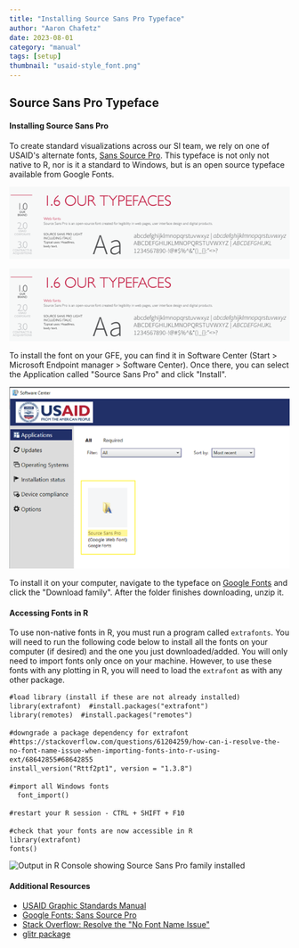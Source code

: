 ```yaml
---
title: "Installing Source Sans Pro Typeface"
author: "Aaron Chafetz"
date: 2023-08-01
category: "manual"
tags: [setup]
thumbnail: "usaid-style_font.png"
---
```


## Source Sans Pro Typeface

#### Installing Source Sans Pro

To create standard visualizations across our SI team, we rely on one of USAID's alternate fonts, [Sans Source Pro](https://fonts.google.com/specimen/Source+Sans+Pro). This typeface is not only not native to R, nor is it a standard to Windows, but is an open source typeface available from Google Fonts.

![Snapshot from USAID's Graphic Standards and Partner Co-Branding Guide showing the web typeface as Source Sans Pro Light](/assets/img/reference/usaid-style_font.png)

![](/assets/img/reference/usaid-style_font.png)

To install the font on your GFE, you can find it in Software Center (Start \> Microsoft Endpoint manager \> Software Center). Once there, you can select the Application called "Source Sans Pro" and click "Install".

![Software Center window with Source Sans Pro highlighted](/assets/img/reference/typeface_setup-software-center_font.png)

To install it on your computer, navigate to the typeface on [Google Fonts](https://fonts.google.com/specimen/Source+Sans+Pro) and click the "Download family". After the folder finishes downloading, unzip it.

#### Accessing Fonts in R

To use non-native fonts in R, you must run a program called `extrafonts`. You will need to run the following code below to install all the fonts on your computer (if desired) and the one you just downloaded/added. You will only need to import fonts only once on your machine. However, to use these fonts with any plotting in R, you will need to load the `extrafont` as with any other package.

    #load library (install if these are not already installed)
    library(extrafont)  #install.packages("extrafont")
    library(remotes)  #install.packages("remotes")

    #downgrade a package dependency for extrafont
    #https://stackoverflow.com/questions/61204259/how-can-i-resolve-the-no-font-name-issue-when-importing-fonts-into-r-using-ext/68642855#68642855
    install_version("Rttf2pt1", version = "1.3.8")

    #import all Windows fonts
      font_import()
      
    #restart your R session - CTRL + SHIFT + F10

    #check that your fonts are now accessible in R
    library(extrafont)
    fonts()

![Output in R Console showing Source Sans Pro family installed](/assets/img/reference/img/typeface_installed.png)

#### Additional Resources

-   [USAID Graphic Standards Manual](https://www.usaid.gov/branding/gsm)
-   [Google Fonts: Sans Source Pro](https://fonts.google.com/specimen/Source+Sans+Pro)
-   [Stack Overflow: Resolve the "No Font Name Issue"](https://stackoverflow.com/questions/61204259/how-can-i-resolve-the-no-font-name-issue-when-importing-fonts-into-r-using-ext/68642855#68642855)
-   [glitr package](https://usaid-oha-si.github.io/glitr/)
